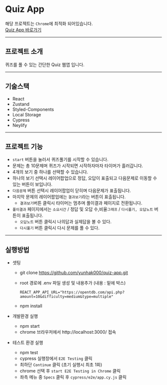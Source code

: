 # Quiz App

해당 프로젝트는 `Chrome`에 최적화 되어있습니다.  
[Quiz App 바로가기](https://graceful-fairy-7aebf1.netlify.app)

---

## 프로젝트 소개

퀴즈를 풀 수 있는 간단한 Quiz 웹앱 입니다.

---

## 기술스택

- React
- Zustand
- Styled-Components
- Local Storage
- Cypress
- Neylify

---

## 프로젝트 기능

- `start` 버튼을 눌러서 퀴즈풀기를 시작할 수 있습니다.
- 문제는 총 10문제며 퀴즈가 시작되면 시작하자마자 타이머가 흘러갑니다.
- 4개의 보기 중 하나를 선택할 수 있습니다.
- 하나의 보기 선택시 레이어팝업으로 정답, 오답이 표출되고 다음문제로 이동할 수 있는 버튼이 보입니다.
- `다음문제` 버튼 선택시 레이어팝업이 닫히며 다음문제가 표출됩니다.
- 마지막 문제의 레이어팝업에는 `결과보기`라는 버튼이 표출됩니다.
  - `결과보기`버튼 클릭시 타이머는 멈추며 풀이결과 페이지로 전환됩니다.
- `풀이결과` 페이지에서는 `소요시간` / 정답 및 오답 수,비율`그래프` / `다시풀기, 오답노트` 버튼이 표출됩니다.
  - `오답노트` 버튼 클릭시 나의답과 실제답을 볼 수 있다.
  - `다시풀기` 버튼 클릭시 다시 문제를 풀 수 있다.

---

## 실행방법

- 셋팅

  - git clone https://github.com/yunhak000/quiz-app.git
  - root 경로에 .env 파일 생성 및 내용추가 (내용 : 밑에 박스)

    ```
    REACT_APP_API_URL="https://opentdb.com/api.php?amount=10&difficulty=medium&type=multiple"
    ```

  - npm install

- 개발환경 실행

  - npm start
  - chrome 브라우저에서 http://localhost:3000/ 접속

- 테스트 환경 실행
  - npm test
  - cypress 실행창에서 `E2E Testing` 클릭
  - 최하단 `Continue` 클릭 (초기 실행시 최초 1회)
  - chrome 선택 후 `start E2E Testing in Chrome` 클릭
  - 좌측 메뉴 중 `Specs` 클릭 후 `cypress/e2e/app.cy.js` 클릭
